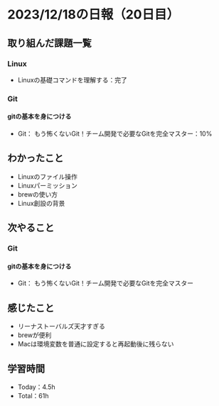 # 2023/12/18の日報（20日目）

## 取り組んだ課題一覧
### Linux
  - Linuxの基礎コマンドを理解する：完了
### Git
#### gitの基本を身につける
  - Git： もう怖くないGit！チーム開発で必要なGitを完全マスター：10%

## わかったこと
  - Linuxのファイル操作
  - Linuxパーミッション
  - brewの使い方
  - Linux創設の背景

## 次やること
### Git
#### gitの基本を身につける
  - Git： もう怖くないGit！チーム開発で必要なGitを完全マスター
  
## 感じたこと
  - リーナストーバルズ天才すぎる
  - brewが便利
  - Macは環境変数を普通に設定すると再起動後に残らない

## 学習時間
  - Today：4.5h
  - Total：61h
